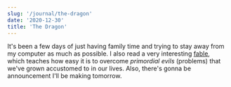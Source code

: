 ```yaml
---
slug: '/journal/the-dragon'
date: '2020-12-30'
title: 'The Dragon'
---
```


It's been a few days of just having family time and trying to stay away from my computer as much as possible. I also read a very interesting [fable](https://www.nickbostrom.com/fable/dragon.html), which teaches how easy it is to overcome _primordial evils_ (problems) that we've grown accustomed to in our lives. Also, there's gonna be announcement I'll be making tomorrow.

